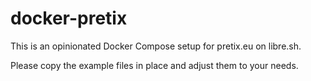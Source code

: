 # docker-pretix

This is an opinionated Docker Compose setup for pretix.eu on libre.sh.

Please copy the example files in place and adjust them to your needs.
